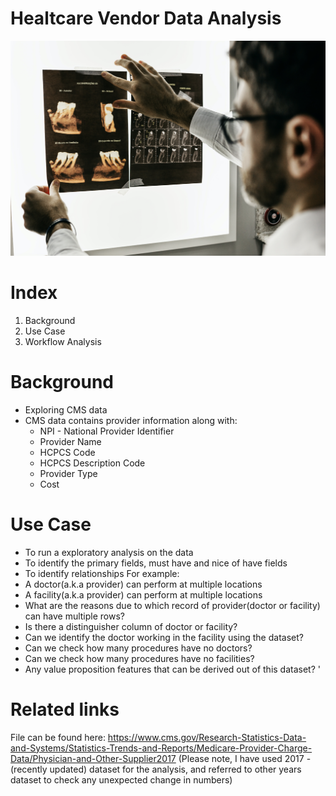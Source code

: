 # Healtcare Vendor Data Analysis 
![](https://github.com/akankshabakshi/Healthcare-Vendor-Data-Analysis/blob/master/mri.png)

# Index
1. Background
2. Use Case
3. Workflow Analysis

# Background
- Exploring CMS data
- CMS data contains provider information along with: 
  - NPI - National Provider Identifier
  - Provider Name
  - HCPCS Code
  - HCPCS Description Code
  - Provider Type 
  - Cost
  
# Use Case
- To run a exploratory analysis on the data
- To identify the primary fields, must have and nice of have fields
- To identify relationships
For example: 
- A doctor(a.k.a provider) can perform at multiple locations
- A facility(a.k.a provider) can perform at multiple locations
- What are the reasons due to which record of provider(doctor or facility) can have multiple rows? 
- Is there a distinguisher column of doctor or facility? 
- Can we identify the doctor working in the facility using the dataset? 
- Can we check how many procedures have no doctors? 
- Can we check how many procedures have no facilities? 
- Any value proposition features that can be derived out of this dataset? '


# Related links
File can be found here: https://www.cms.gov/Research-Statistics-Data-and-Systems/Statistics-Trends-and-Reports/Medicare-Provider-Charge-Data/Physician-and-Other-Supplier2017
(Please note, I have used 2017 - (recently updated) dataset for the analysis, and referred to other years dataset to check any unexpected change in numbers)




